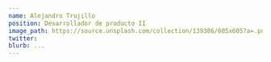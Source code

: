 ```yaml
---
name: Alejandro Trujillo
position: Desarrollador de producto II
image_path: https://source.unsplash.com/collection/139386/605x605?a=.png
twitter:
blurb: ...
---
```

